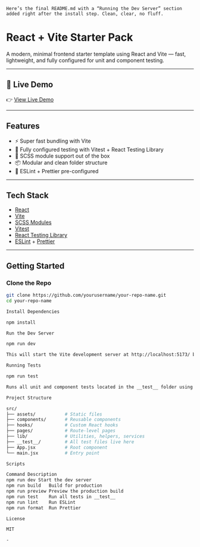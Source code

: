     Here’s the final README.md with a “Running the Dev Server” section added right after the install step. Clean, clear, no fluff.

# React + Vite Starter Pack

A modern, minimal frontend starter template using React and Vite — fast, lightweight, and fully configured for unit and component testing.

---

## 🚀 Live Demo

👉 [View Live Demo](https://your-live-demo-url.com)

---

## Features

- ⚡️ Super fast bundling with Vite
- 🧪 Fully configured testing with Vitest + React Testing Library
- 🎨 SCSS module support out of the box
- 📦 Modular and clean folder structure
- 🧼 ESLint + Prettier pre-configured

---

## Tech Stack

- [React](https://reactjs.org/)
- [Vite](https://vitejs.dev/)
- [SCSS Modules](https://sass-lang.com/)
- [Vitest](https://vitest.dev/)
- [React Testing Library](https://testing-library.com/docs/react-testing-library/intro/)
- [ESLint](https://eslint.org/) + [Prettier](https://prettier.io/)

---

## Getting Started

### Clone the Repo

```bash
git clone https://github.com/yourusername/your-repo-name.git
cd your-repo-name

Install Dependencies

npm install

Run the Dev Server

npm run dev

This will start the Vite development server at http://localhost:5173/ by default.

Running Tests

npm run test

Runs all unit and component tests located in the __test__ folder using Vitest and React Testing Library.

Project Structure

src/
├── assets/           # Static files
├── components/       # Reusable components
├── hooks/            # Custom React hooks
├── pages/            # Route-level pages
├── lib/              # Utilities, helpers, services
├── __test__/         # All test files live here
├── App.jsx           # Root component
└── main.jsx          # Entry point

Scripts

Command	Description
npm run dev	Start the dev server
npm run build	Build for production
npm run preview	Preview the production build
npm run test	Run all tests in __test__
npm run lint	Run ESLint
npm run format	Run Prettier

License

MIT

-